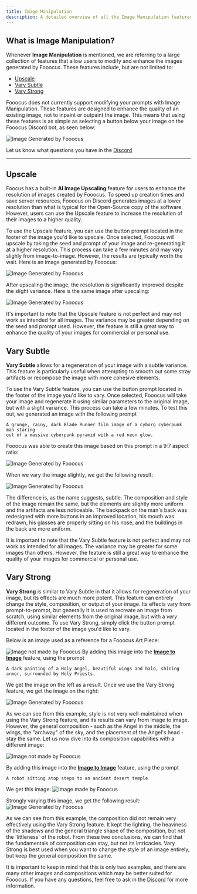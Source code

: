 ```yaml
---
title: Image Manipulation
description: A detailed overview of all the Image Manipulation features offered with Fooocus.
---
```


## What is Image Manipulation?

Whenever **Image Manipulation** is mentioned, we are referring to a large collection of features that allow users to modify and enhance the images
generated by Fooocus. These features include, but are not limited to:
 - [Upscale](#upscale)
 - [Vary Subtle](#vary-subtle)
 - [Vary Strong](#vary-strong)

Fooocus does not currently support modifying your prompts with Image Manipulation. These features are designed to enhance the
quality of an existing image, not to inpaint or outpaint the image. This means that using these features is as simple as selecting
a button below your image on the Fooocus Discord bot, as seen below:

![Image Generated by Fooocus](https://media.discordapp.net/attachments/1233939311838232666/1238375008158486620/Screenshot_2024-05-10_011805.png?ex=663f0e19&is=663dbc99&hm=c3bec49da3e5dd46e03813597f85dcc7f763696a1a9579e75720cf3eb1d4b81f&=&format=webp&quality=lossless&width=642&height=650)

Let us know what questions you have in the [Discord](https://discord.com/invite/uHH4y2eEUQ)

---

## Upscale

Foocus has a built-in **AI Image Upscaling** feature for users to enhance the resolution of images created by Fooocus. To speed up
creation times and save server resources, Fooocus on Discord generates images at a lower resolution than what is typical for the Open-Source
copy of the software. However, users can use the Upscale feature to increase the resolution of their images to a higher quality.

To use the Upscale feature, you can use the button prompt located in the footer of the image you'd like to upscale. Once selected,
Fooocus will upscale by taking the seed and prompt of your image and re-generating it at a higher resolution. This process can take a few minutes
and may vary slighly from image-to-image. However, the results are typically worth the wait. Here is an image generated by Fooocus:

![Image Generated by Fooocus](https://cdn.discordapp.com/attachments/1233939311838232666/1238170990987579453/f28bf0e8-df1b-4930-a046-0cfa2871cfd0-0.png?ex=663e5018&is=663cfe98&hm=50ca4ed6b721967e1f966ccd94094cd8300705cb2d006b6f6f7b6aa337838a87&)

After upscaling the image, the resolution is significantly improved despite the slight variance. Here is the same image after upscaling:

![Image Generated by Fooocus](https://cdn.discordapp.com/attachments/1233939311838232666/1238338351325778010/83aa2649-b4d9-4728-ae72-09d0a20b157c-0.png?ex=663eebf6&is=663d9a76&hm=dff18b911706504119cea849bc262b0e57723ceff038ef9482a46200177770f7&)

It's important to note that the Upscale feature is not perfect and may not work as intended for all images. The variance may be greater depending
on the seed and prompt used. However, the feature is still a great way to enhance the quality of your images for commercial or personal use.

## Vary Subtle

**Vary Subtle** allows for a regeneration of your image with a subtle variance. This feature is particularly useful when attempting to
smooth out some stray artifacts or recompose the image with more cohesive elements.

To use the Vary Subtle feature, you can use the button prompt located in the footer of the image you'd like to vary. Once selected, Fooocus
will take your image and regenerate it using similar parameters to the original image, but with a slight variance. This process can take a few
minutes. To test this out, we generated an image with the following prompt
  ```
  A grunge, rainy, dark Blade Runner film image of a cyborg cyberpunk man staring 
  out of a massive cyberpunk pyramid with a red neon glow.
  ```

Fooocus was able to create this image based on this prompt in a 9:7 aspect ratio:

![Image Generated by Fooocus](https://media.discordapp.net/attachments/1233939311838232666/1238334963724845097/c65cc490-07a6-4187-9d6e-19e66043bdfa-0.png?ex=663ee8ce&is=663d974e&hm=cbcbe146038f921e00859682a0c1584329df687a7c1150f2b03f06e94028e64e&=&format=webp&quality=lossless&width=837&height=651)

When we vary the image slightly, we get the following result:

![Image Generated by Fooocus](https://media.discordapp.net/attachments/1233939311838232666/1238335162517819473/745091a5-b9ce-479b-a6cd-617f7d15d807-0.png?ex=663ee8fd&is=663d977d&hm=e1c267d1f19598166d129053813789ed41dd9cd983c66379822a069492f23159&=&format=webp&quality=lossless&width=837&height=651)

The difference is, as the name suggests, subtle. The composition and style of the image remain the same, but the elements are slightly 
more uniform and the artifacts are less noticeable. The backpack on the man's back was redesigned with more buttons in an improved 
location, his mouth was redrawn, his glasses are properly sitting on his nose, and the buildings in the back are more uniform.

It is important to note that the Vary Subtle feature is not perfect and may not work as intended for all images. The variance may be greater
for some images than others. However, the feature is still a great way to enhance the quality of your images for commercial or personal use.

## Vary Strong

**Vary Strong** is similar to Vary Subtle in that it allows for regeneration of your image, but its effects are much more potent. This feature
can entirely change the style, composition, or output of your image. Its effects vary from prompt-to-prompt, but generally it is used to recreate
an image from scratch, using similar elements from the original image, but with a _very_ different outcome. To use Vary Strong, simply click
the button prompt located in the footer of the image you'd like to vary.

Below is an image used as a reference for a Fooocus Art Piece:

![Image not made by Fooocus](https://cdn.discordapp.com/attachments/1233939311838232666/1238364163575910452/1_iWOl7I2DIItQkqsSp2wBzg.png?ex=663f0400&is=663db280&hm=3bb4c2c8c00b2d609de0aded9221cbaba6c5bda7602890a4f0d459fc1c620c8c&)
By adding this image into the [**Image to Image**](/docs/image-to-image) feature, using the prompt
```
A dark painting of a Holy Angel, beautiful wings and halo, shining armor, surrounded by Holy Priests.
```
We get the image on the left as a result. Once we use the Vary Strong feature, we get the image on the right:

![Image Generated by Fooocus](https://media.discordapp.net/attachments/1233939311838232666/1238366541817446400/Comp1.png?ex=663f0637&is=663db4b7&hm=bbb365e0a5d5540546716ed41528094cfa6ad6391127e962d54b843b38d43cdb&=&format=webp&quality=lossless&width=840&height=535)

As we can see from this example, style is not very well-maintained when using the Vary Strong feature, and its results can vary from
image to image. However, the general composition - such as the Angel in the middle, the wings, the "archway" of the sky, and the
placement of the Angel's head - stay the same. Let us now dive into its composition capabilities with a different image:

![Image not made by Fooocus](https://images-ext-1.discordapp.net/external/ijM27hF1lVQbJr-fG1FuqxseWoKaCri48PahE5IYBmw/https/s27870.pcdn.co/assets/jukan-tateisi-bJhT_8nbUA0-unsplash-1024x576.jpg.optimal.jpg?format=webp&width=1158&height=651)

By adding this image into the [**Image to Image**](/docs/image-to-image) feature, using the prompt
```
A robot sitting atop steps to an ancient desert temple
```
We get this image:
![Image made by Fooocus](https://media.discordapp.net/attachments/1233939311838232666/1238369265271308298/2770e56d-a04b-465a-9475-7a53d8f7298d-0.png?ex=663f08c0&is=663db740&hm=c97616398f1b15649373ceaea709fa982d7d2da03655948a57e53bc79718d3a9&=&format=webp&quality=lossless&width=600&height=337)

Strongly varying this image, we get the following result:
![Image Generated by Fooocus](https://media.discordapp.net/attachments/1233939311838232666/1238369632369381416/c53e3038-e4f8-4bcf-b729-7fbabc0ad31a-0.png?ex=663f0918&is=663db798&hm=3a6ab3162c4d824ec1a5aa4aba258266ca2c9ab399b8a4b36f0d226743ab20ff&=&format=webp&quality=lossless&width=1158&height=651)

As we can see from this example, the composition did not remain very effectively using the Vary Strong feature. It kept the lighting,
the heaviness of the shadows and the general triangle shape of the composition, but not the 'littleness' of the robot. From these two
conclusions, we can find that the fundamentals of composition can stay, but not its intricacies. Vary Strong is best used when you want
to change the style of an image entirely, but keep the general composition the same.

It is important to keep in mind that this is only two examples, and there are many other images and compositions which may be better
suited for Fooocus. If you have any questions, feel free to ask in the [Discord](https://discord.com/invite/uHH4y2eEUQ) for more information.
